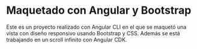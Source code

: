 # Maquetado con Angular y Bootstrap

Este es un proyecto realizado con Angular CLI en el que se maquetó una vista con diseño responsivo usando Bootstrap y CSS. Además se está trabajando en un scroll infinito con Angular CDK.
